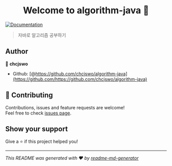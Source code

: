 <h1 align="center">Welcome to algorithm-java 👋</h1>
<p>
  <a href="https://www.acmicpc.net/">
    <img alt="Documentation" src="https://img.shields.io/badge/documentation-yes-brightgreen.svg" target="_blank" />
  </a>
</p>

> 자바로 알고리즘 공부하기

## Author

👤 **chcjswo**

* Github: [@https://github.com/chcjswo/algorithm-java](https://github.com/https://github.com/chcjswo/algorithm-java)

## 🤝 Contributing

Contributions, issues and feature requests are welcome!<br />Feel free to check [issues page](https://github.com/chcjswo/algorithm-java/issues).

## Show your support

Give a ⭐️ if this project helped you!

***
_This README was generated with ❤️ by [readme-md-generator](https://github.com/kefranabg/readme-md-generator)_